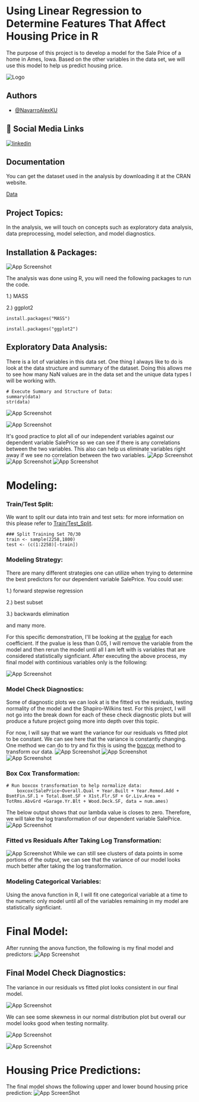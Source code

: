 
# Using Linear Regression to Determine Features That Affect Housing Price in R

The purpose of this project is to develop a model for the Sale Price of a home in Ames, Iowa. Based on the other variables in the data set, we will use this model to help us predict housing price.

![Logo](https://www.familyhomeplans.com/varnish-images/plans/44207/44207-b580.jpg)


## Authors

- [@NavarroAlexKU](https://github.com/NavarroAlexKU/Predicting-Housing-Price.git)


## 🔗 Social Media Links
[![linkedin](https://img.shields.io/badge/linkedin-0A66C2?style=for-the-badge&logo=linkedin&logoColor=white)](https://www.linkedin.com/in/alexnavarro2/)

## Documentation
You can get the dataset used in the analysis by downloading it at the CRAN website.

[Data](https://cran.r-project.org/web/packages/AmesHousing/index.html)


## Project Topics:
In the analysis, we will touch on concepts such as exploratory data analysis, data preprocessing, model selection, and model diagnostics.
## Installation & Packages:
![App Screenshot](https://github.com/NavarroAlexKU/Predicting-Housing-Price/blob/main/R%20Logo.jpeg)

The analysis was done using R, you will need the following packages to run the code.

1.) MASS

2.) ggplot2

```
install.packages("MASS")

install.packages("ggplot2")
```
## Exploratory Data Analysis:
There is a lot of variables in this data set. One thing I always like to do is look at the data structure and summary of the dataset. Doing this allows me to see how many NaN values are in the data set and the unique data types I will be working with.

```
# Execute Summary and Structure of Data:
summary(data)
str(data)
```
![App Screenshot](https://github.com/NavarroAlexKU/Predicting-Housing-Price/blob/main/Screen%20Shot%202021-10-29%20at%2012.54.56%20PM.png?raw=true)

![App Screenshot](https://github.com/NavarroAlexKU/Predicting-Housing-Price/blob/main/Screen%20Shot%202021-10-29%20at%201.23.28%20PM.png?raw=true)

It's good practice to plot all of our independent variables against our dependent variable SalePrice so we can see if there is any correlations between the two variables. This also can help us eliminate variables right away if we see no correlation between the two variables.
![App Screenshot](https://github.com/NavarroAlexKU/Predicting-Housing-Price/blob/main/Screen%20Shot%202021-10-29%20at%201.33.59%20PM.png?raw=true)
![App Screenshot](https://github.com/NavarroAlexKU/Predicting-Housing-Price/blob/main/Predicting-Housing-Price_files/figure-html/unnamed-chunk-2-22.png?raw=True)
![App Screenshot](https://github.com/NavarroAlexKU/Predicting-Housing-Price/blob/main/Predicting-Housing-Price_files/figure-html/unnamed-chunk-2-28.png?raw=True)

# Modeling:
### Train/Test Split:
We want to split our data into train and test sets:
for more information on this please refer to
[Train/Test_Split](https://towardsdatascience.com/train-test-split-c3eed34f763b).
```
### Split Training Set 70/30
train <- sample(2258,1800)
test <- (c(1:2258)[-train])
```

### Modeling Strategy:
There are many different strategies one can utilize when trying to determine the best predictors for our dependent variable SalePrice. You could use:

1.) forward stepwise regression

2.) best subset

3.) backwards elimination

and many more.

For this specific demonstration, I'll be looking at the [pvalue](https://www.investopedia.com/terms/p/p-value.asp) for each coefficient. If the pvalue is less than 0.05, I will remove the variable from the model and then rerun the model until all I am left with is variables that are considered statistically signficiant.
After executing the above process, my final model with continious variables only is the following:

![App Screenshot](https://github.com/NavarroAlexKU/Predicting-Housing-Price/blob/main/Screen%20Shot%202021-11-01%20at%204.17.17%20PM.png?raw=True)

### Model Check Diagnostics:
Some of diagnostic plots we can look at is the fitted vs the residuals, testing normality of the model and the Shapiro-Wilkins test. For this project, I will not go into the break down for each of these check diagnostic plots but will produce a future project going more into depth over this topic.

For now, I will say that we want the variance for our residuals vs fitted plot to be constant. We can see here that the variance is constantly changing. One method we can do to try and fix this is using the [boxcox](https://www.statisticshowto.com/box-cox-transformation/#:~:text=A%20Box%20Cox%20transformation%20is,a%20broader%20number%20of%20tests.) method to transform our data.
![App Screenshot](https://github.com/NavarroAlexKU/Predicting-Housing-Price/blob/main/Predicting-Housing-Price_files/figure-html/unnamed-chunk-4-1.png?raw=True)
![App Screenshot](https://github.com/NavarroAlexKU/Predicting-Housing-Price/blob/main/Predicting-Housing-Price_files/figure-html/unnamed-chunk-4-2.png?raw=True)
![App Screenshot](https://github.com/NavarroAlexKU/Predicting-Housing-Price/blob/main/Predicting-Housing-Price_files/figure-html/unnamed-chunk-4-3.png?raw=True)

### Box Cox Transformation:
```
# Run boxcox transformation to help normalize data:
    boxcox(SalePrice~Overall.Qual + Year.Built + Year.Remod.Add + BsmtFin.SF.1 + Total.Bsmt.SF + X1st.Flr.SF + Gr.Liv.Area + TotRms.AbvGrd +Garage.Yr.Blt + Wood.Deck.SF, data = num.ames)
```
The below output shows that our lambda value is closes to zero. Therefore, we will take the log transformation of our dependent variable SalePrice.
![App Screenshot](https://github.com/NavarroAlexKU/Predicting-Housing-Price/blob/main/Predicting-Housing-Price_files/figure-html/unnamed-chunk-5-1.png?raw=True)

### Fitted vs Residuals After Taking Log Transformation:
![App Screenshot](https://github.com/NavarroAlexKU/Predicting-Housing-Price/blob/main/Predicting-Housing-Price_files/figure-html/unnamed-chunk-5-2.png?raw=True)
While we can still see clusters of data points in some portions of the output, we can see that the variance of our model looks much better after taking the log transformation.

### Modeling Categorical Variables:
Using the anova function in R, I will fit one categorical variable at a time to the numeric only model until all of the variables remaining in my model are statistically signficiant.

# Final Model:
After running the anova function, the following is my final model and predictors:
![App Screenshot](https://github.com/NavarroAlexKU/Predicting-Housing-Price/blob/main/Screen%20Shot%202021-11-01%20at%205.22.00%20PM.png?raw=True)

## Final Model Check Diagnostics:
The variance in our residuals vs fitted plot looks consistent in our final model.

![App Screenshot](https://github.com/NavarroAlexKU/Predicting-Housing-Price/blob/main/Screen%20Shot%202021-11-01%20at%207.29.52%20PM.png?raw=True)

We can see some skewness in our normal distribution plot but overall our model looks good when testing normality.

![App Screenshot](https://github.com/NavarroAlexKU/Predicting-Housing-Price/blob/main/Screen%20Shot%202021-11-01%20at%207.30.17%20PM.png?raw=True)

![App Screenshot](https://github.com/NavarroAlexKU/Predicting-Housing-Price/blob/main/Screen%20Shot%202021-11-01%20at%207.30.31%20PM.png?raw=True)

# Housing Price Predictions:
The final model shows the following upper and lower bound housing price prediction:
![App ScreenShot](https://github.com/NavarroAlexKU/Predicting-Housing-Price/blob/main/Screen%20Shot%202021-11-01%20at%206.01.59%20PM.png?raw=True)